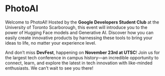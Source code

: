 # PhotoAI

Welcome to PhotoAI! Hosted by the **Google Developers Student Club** at the University of Toronto Scarborough, this event will introduce you to the power of Hugging Face models and Generative AI. Discover how you can easily create innovative products by harnessing these tools to bring your ideas to life, no matter your experience level.

And don’t miss **DevFest**, happening on **November 23rd at UTSC**! Join us for the largest tech conference in campus history—an incredible opportunity to connect, learn, and explore the latest in tech innovation with like-minded enthusiasts. We can’t wait to see you there!
